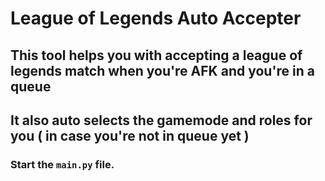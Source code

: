 # League of Legends Auto Accepter
## This tool helps you with accepting a league of legends match when you're AFK and you're in a queue
## It also auto selects the gamemode and roles for you ( in case you're not in queue yet )

### Start the ``main.py`` file.